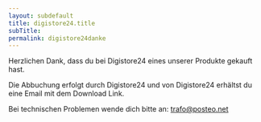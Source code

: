 ```yaml
---
layout: subdefault
title: digistore24.title
subTitle:
permalink: digistore24danke
---
```


Herzlichen Dank, dass du bei Digistore24 eines unserer Produkte gekauft hast.

Die Abbuchung erfolgt durch Digistore24 und von Digistore24 erhältst du eine Email
mit dem Download Link.

Bei technischen Problemen wende dich bitte an: trafo@posteo.net
